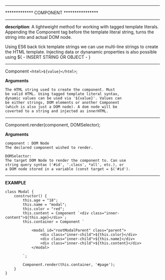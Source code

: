 ******************************************** 
*************   COMPONENT   ****************  
********************************************

**description**: A lightweight method for working 
with tagged template literals. Appending the 
Component tag before the template literal string, 
turns the string into and actual DOM node.

Using ES6 back tick template strings we can use
multi-line strings to create the HTML template.
Injecting data or dynanamic properties is also 
possible using ${ - INSERT STRING OR OBJECT - }

********************************************

Component `<html>${value}</html>`;

**Arguments**

	The HTML string used to create the component. Must
	be valid HTML. Using tagged template literal syntax,
	dynamic values can be used via '${value}'. Values can
	be either strings, DOM elements or another Component 
	(which is also just a DOM node). A dom node will be
	coverted to a string and injected as innerHTML.


********************************************

Component.render(component, DOMSelector);

**Arguments**

	component : DOM Node
	The declared component wished to render.

	DOMSelector: 
	The target DOM Node to render the component to. Can use
	string query syntax ('#id', '.class', *all', etc.), or
	a DOM node stored in a variable (const target = $('#id'). 

********************************************

**EXAMPLE**

 	class Modal {
		constructor() {
			this.age = "18";
			this.name = "modal";
			this.color = "red";
			this.content = Component `<div class="inner-content">${this.age}</div>`;
			this.container = Component `
	
				<modal id="rootModalParent" class="parent">
					<div class="inner-child">${this.color}</div>
					<div class="inner-child">${this.name}</div>
					<div class="inner-child">${this.content}</div>
				</modal>
	
			`;
	
			Component.render(this.container, '#page');
		}
	}

